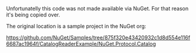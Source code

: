 Unfortunatelly this code was not made available via NuGet.
For that reason it's being copied over.

The original location is a sample project in the NuGet org:

https://github.com/NuGet/Samples/tree/875f320e43420932c1d8d554e116f6687ac1964f/CatalogReaderExample/NuGet.Protocol.Catalog
